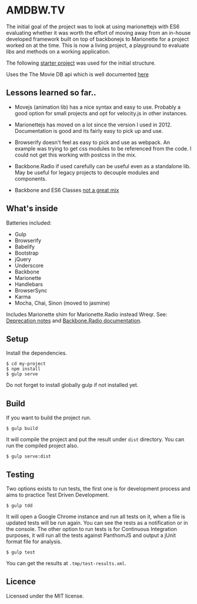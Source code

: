 AMDBW.TV
=========

The initial goal of the project was to look at using marionettejs with ES6 evaluating whether it was worth the effort of moving away from an in-house developed framework built on top of backbonejs to Marionette for a project worked on at the time.  This is now a living project, a playground to evaluate libs and methods on a working application.

The following [starter project](https://github.com/abiee/es6-marionette.git) was used for the initial structure.

Uses the The Movie DB api which is well documented [here](https://www.themoviedb.org/documentation/api)

Lessons learned so far..
--------------------------

- Movejs (animation lib) has a nice syntax and easy to use.  Probably a good option for small projects and opt for velocity.js in other instances.  

- Marionettejs has moved on a lot since the version I used in 2012.  Documentation is good and its fairly easy to pick up and use.

- Browserify doesn't feel as easy to pick and use as webpack.  An example was trying to get css modules to be referenced from the code.  I could not get this working with postcss in the mix.

- Backbone.Radio if used carefully can be useful even as a standalone lib.  May be useful for legacy projects to decouple modules and components.

- Backbone and ES6 Classes [not a great mix](http://benmccormick.org/2015/04/07/es6-classes-and-backbone-js/)

What's inside
----------------
Batteries included:
 - Gulp
 - Browserify
 - Babelify
 - Bootstrap
 - jQuery
 - Underscore
 - Backbone
 - Marionette
 - Handlebars
 - BrowserSync
 - Karma
 - Mocha, Chai, Sinon (moved to jasmine)

Includes Marionette shim for Marionette.Radio instead Wreqr. See: [Deprecation notes](http://marionettejs.com/docs/v2.3.1/marionette.application.html#the-application-channel) and [Backbone.Radio documentation](https://github.com/marionettejs/backbone.radio#using-with-marionette).

Setup
-----
Install the dependencies.

    $ cd my-project
    $ npm install
    $ gulp serve

Do not forget to install globally gulp if not installed yet.

Build
------
If you want to build the project run.

    $ gulp build

It will compile the project and put the result under `dist` directory. You can run the compiled project also.

    $ gulp serve:dist

Testing
---------
Two options exists to run tests, the first one is for development process and aims to practice Test Driven Development.

    $ gulp tdd

It will open a Google Chrome instance and run all tests on it, when a file is updated tests will be run again. You can see the rests as a notification or in the console.
The other option to run tests is for Continuous Integration purposes, it will run all the tests against PanthomJS and output a jUnit format file for analysis.
    
    $ gulp test

You can get the results at `.tmp/test-results.xml`.

Licence
-------
Licensed under the MIT license.
